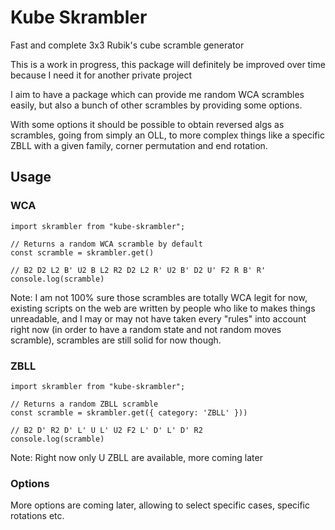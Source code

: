 # Kube Skrambler

Fast and complete 3x3 Rubik's cube scramble generator

This is a work in progress, this package will definitely be improved over time because I need it for another private project

I aim to have a package which can provide me random WCA scrambles easily, but also a bunch of other scrambles by providing some options.

With some options it should be possible to obtain reversed algs as scrambles, going from simply an OLL, to more complex things like
a specific ZBLL with a given family, corner permutation and end rotation.

## Usage

### WCA

```
import skrambler from "kube-skrambler";

// Returns a random WCA scramble by default
const scramble = skrambler.get()

// B2 D2 L2 B' U2 B L2 R2 D2 L2 R' U2 B' D2 U' F2 R B' R'
console.log(scramble)
```

Note: I am not 100% sure those scrambles are totally WCA legit for now, existing scripts on the web are written by people who like to makes things unreadable,
and I may or may not have taken every "rules" into account right now (in order to have a random state and not random moves scramble), scrambles are still solid for now though.

### ZBLL

```
import skrambler from "kube-skrambler";

// Returns a random ZBLL scramble
const scramble = skrambler.get({ category: 'ZBLL' }))

// B2 D' R2 D' L' U L' U2 F2 L' D' L' D' R2
console.log(scramble)
```

Note: Right now only U ZBLL are available, more coming later

### Options

More options are coming later, allowing to select specific cases, specific rotations etc.
